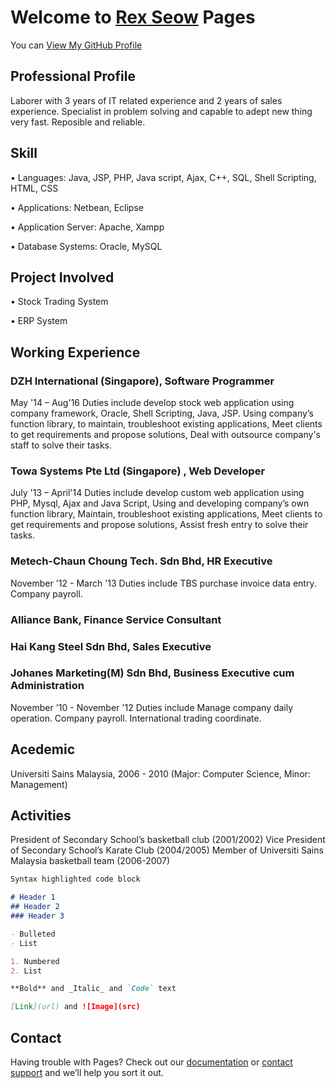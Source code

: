 # Welcome to [Rex Seow](https://github.com/RexSeowKwenJin) Pages

You can [View My GitHub Profile](https://github.com/RexSeowKwenJin)

## Professional Profile
Laborer with 3 years of IT related experience and 2 years of sales experience. 
Specialist in problem solving and capable to adept new thing very fast.
Reposible and reliable.

## Skill
•	Languages: Java, JSP, PHP, Java script, Ajax, C++, SQL, Shell Scripting, HTML, CSS

•	Applications: Netbean, Eclipse

•	Application Server: Apache, Xampp

•	Database Systems: Oracle, MySQL

## Project Involved
•	Stock Trading System

•	ERP System

## Working Experience
### DZH International (Singapore), Software Programmer 
May '14 – Aug'16 
Duties include develop stock web application using company framework, Oracle, Shell Scripting, Java, JSP. Using company’s function library, to maintain, troubleshoot existing applications, Meet clients to get requirements and propose solutions, Deal with outsource company's staff to solve their tasks.

### Towa Systems Pte Ltd (Singapore) , Web Developer 
July '13 – April'14
Duties include develop custom web application using PHP, Mysql, Ajax and Java Script, Using and developing company’s own function library,  Maintain, troubleshoot existing applications, Meet clients to get requirements and propose solutions, Assist fresh entry to solve their tasks.

### Metech-Chaun Choung Tech. Sdn Bhd, HR Executive 
November '12 - March '13
Duties include TBS purchase invoice data entry. Company payroll.  

### Alliance Bank, Finance Service Consultant 

### Hai Kang Steel Sdn Bhd, Sales Executive 

### Johanes Marketing(M) Sdn Bhd, Business Executive cum Administration
November '10 - November '12
Duties include Manage company daily operation. Company payroll. International trading coordinate.

## Acedemic
Universiti Sains Malaysia,  2006 - 2010 (Major: Computer Science, Minor: Management)

## Activities
President of Secondary School’s basketball club (2001/2002)
Vice President of Secondary School’s Karate Club (2004/2005)
Member of Universiti Sains Malaysia basketball team (2006-2007)



```markdown
Syntax highlighted code block

# Header 1
## Header 2
### Header 3

- Bulleted
- List

1. Numbered
2. List

**Bold** and _Italic_ and `Code` text

[Link](url) and ![Image](src)
```

##  Contact


Having trouble with Pages? Check out our [documentation](https://help.github.com/categories/github-pages-basics/) or [contact support](https://github.com/contact) and we’ll help you sort it out.
